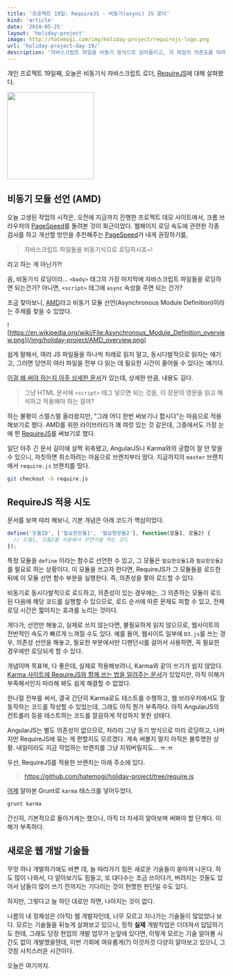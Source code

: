 ```yaml
---
title: '프로젝트 19일: RequireJS - 비동기(async) JS 로더'
kind: 'article'
date: '2014-05-25'
layout: 'holiday-project'
image: http://hatemogi.com/img/holiday-project/requirejs-logo.png
url: 'holiday-project-day-19/'
description: '자바스크립트 파일을 비동기 방식으로 읽어들이고, 각 파일의 의존도를 따라서 필요한 파일을 먼저 읽어 들일 수 있게 해주는 RequireJS를 알아보고 적용해보았다. '
---
```


개인 프로젝트 19일째, 오늘은 비동기식 자바스크립트 로더, [RequireJS]에 대해 살펴봤다.

<img src="/img/holiday-project/requirejs-logo.png" style="width: 200px;"/>

비동기 모듈 선언 (AMD)
---------------------

오늘 고생된 작업의 시작은, 오전에 지금까지 진행한 프로젝트 데모 사이트에서, 크롬 브라우저의 [PageSpeed]를 돌려본 것이 화근이었다.  웹페이지 로딩 속도에 관련한 각종 검사를 하고 개선할 방안을 추천해주는 [PageSpeed]가 내게 권장하기를,

> 자바스크립트 파일들을 비동기식으로 로딩하시죠~!

라고 하는 게 아닌가?!

음, 비동기식 로딩이라... ```<body>``` 태그의 가장 마지막에 자바스크립트 파일들을 로딩하면 되는건가? 아니면, ```<script>``` 태그에 ```async``` 속성을 주면 되는 건가?

조금 찾아보니, [AMD]라고 비동기 모듈 선언(Asynchronous Module Definition)이라는 주제를 찾을 수 있었다.

![https://en.wikipedia.org/wiki/File:Asynchronous_Module_Definition_overview.png](/img/holiday-project/AMD_overview.png)

쉽게 말해서, 여러 JS 파일들을 하나씩 차례로 읽지 말고, 동시다발적으로 읽자는 얘기고, 그러면 당연히 여러 파일을 전부 다 읽는 데 필요한 시간이 줄어들 수 있다는 얘기다.

[이걸 왜 써야 하는지 아주 상세한 문서](http://requirejs.org/docs/whyamd.html)가 있는데, 상세한 만큼, 내용도 길다.

> 그냥 HTML 문서에 ```<script>``` 태그 넣으면 되는 것을, 이 장문의 영문을 읽고 해석하고 적용해야 하는 걸까?

하는 불평이 스멀스멀 올라왔지만, "그래 어디 한번 써보기나 합시다"는 마음으로 적용해보기로 했다. AMD를 위한 라이브러리가 꽤 여럿 있는 것 같은데, 그중에서도 가장 눈에 띈 [RequireJS]를 써보기로 했다.

일단 아주 긴 문서 길이에 살짝 위축됐고, AngularJS나 Karma와의 궁합이 잘 안 맞을 수 있으니, 자칫하면 취소하려는 마음으로 브랜치부터 땄다. 지금까지의 ```master``` 브랜치에서 ```require.js``` 브랜치를 땄다.

```bash
git checkout -b require.js
```

RequireJS 적용 시도
--------------------

문서를 보며 따라 해보니, 기본 개념은 아래 코드가 핵심이었다.

```javascript
define('모듈ID', ['필요한모듈1', '필요한모듈2'], function(모듈1, 모듈2) {
  // 모듈1, 모듈2를 사용해서 무언가를 하는 코드
});
```

특정 모듈을 ```define``` 이라는 함수로 선언한 수 있고, 그 모듈은 ```필요한모듈1```과 ```필요한모듈2```를 필요로 하는 상황이다. 이 모듈을 쓰고자 한다면, RequireJS가 그 모듈들을 로드한 뒤에 이 모듈 선언 함수 부분을 실행한다. 즉, 의존성을 쫓아 로드할 수 있다.

비동기로 동시다발적으로 로드하고, 의존성이 있는 경우에는, 그 의존하는 모듈이 로드된 다음에 해당 코드를 실행할 수 있으므로, 로드 순서에 따른 문제도 피할 수 있고, 전체 로딩 시간은 짧아지는 효과를 노리는 것이다.

게다가, 선언만 해놓고, 실제로 쓰지 않는다면, 불필요하게 읽지 않으므로, 웹사이트의 전반적인 속도가 빠르게 느껴질 수도 있다. 예를 들어, 웹사이트 일부에 ```D3.js```를 쓰는 경우, 의존성 선언을 해놓고, 필요한 부분에서만 디펜던시를 걸어서 사용하면, 꼭 필요한 경우에만 로딩되게 할 수 있다.

개념이며 목표며, 다 좋은데, 실제로 적용해보려니, Karma와 같이 쓰기가 쉽지 않았다. [Karma 사이트에 RequireJS와 함께 쓰는 법을 알려주는 문서](http://karma-runner.github.io/0.8/plus/RequireJS.html)가 있었지만, 아직 이해가 부족해서인지 따라해 봐도 쉽게 해결할 수 없었다.

한나절 전부를 써서, 결국 간단히 Karma로도 테스트를 수행하고, 웹 브라우저에서도 잘 동작하는 코드를 작성할 수 있었는데, 그래도 아직 뭔가 부족하다. 아직 AngularJS의 컨트롤러 등을 테스트하는 코드를 깔끔하게 작성하지 못한 상태다.

AngularJS는 별도 의존성이 없으므로,  차라리 그냥 동기 방식으로 미리 로딩하고, 나머지만 RequireJS에 묶는 게 편할지도 모르겠다. 계속 써볼지 말지 아직은 불투명한 상황. 내일이라도 지금 작업하는 브랜치를 그냥 지워버릴지도... ㅠ.ㅠ

우선, RequireJS를 적용한 브랜치는 아래 주소에 있다.

> <https://github.com/hatemogi/holiday-project/tree/require.js>

[어제](/holiday-project-day-18) 알아본 Grunt로 ```karma``` 태스크를 넣어두었다.

```bash
grunt karma
```

간신히, 기본적으로 돌아가게는 했으나, 아직 더 자세히 알아보며 써봐야 할 단계다. 이해가 부족하다.

새로운 웹 개발 기술들
------------------

무엇 하나 개발하기에도 바쁜 데, 늘 따라가기 힘든 새로운 기술들이 쏟아져 나온다. 하도 많이 나와서, 다 알아보기도 힘들고, 또 대다수는 조금 쓰이다가, 버려지는 것들도 있어서 남들이 많이 쓰기 전까지는 기다리는 것이 현명한 판단일 수도 있다.

하지만, 그렇다고 늘 하던 대로만 하면, 나아지는 것이 없다.

나름의 내 정체성은 (아직) 웹 개발자인데, 너무 모르고 지나가는 기술들이 많았었나 보다. 모르는 기술들을 뒤늦게 살펴보고 있으니,  정작 **실제** 개발작업은 더뎌져서 답답하기도 한데, 그래도 당장 현업의 개발 업무가 눈앞에 있다면, 이렇게 모르는 기술 알아볼 시간도 없이 개발했을텐데, 이번 기회에 여유롭게(?) 이것저것 다양히 알아보고 있으니, 그것참 사치스러운 시간이다.

오늘은 여기까지.

[AMD]: https://en.wikipedia.org/wiki/Asynchronous_module_definition
[RequireJS]: http://requirejs.org/
[PageSpeed]: https://chrome.google.com/webstore/detail/pagespeed-insights-by-goo/gplegfbjlmmehdoakndmohflojccocli?hl=ko